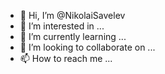 - 👋 Hi, I’m @NikolaiSavelev
- 👀 I’m interested in ...
- 🌱 I’m currently learning ...
- 💞️ I’m looking to collaborate on ...
- 📫 How to reach me ...

<!---
NikolaiSavelev/NikolaiSavelev is a ✨ special ✨ repository because its `README.md` (this file) appears on your GitHub profile.
You can click the Preview link to take a look at your changes.
--->

